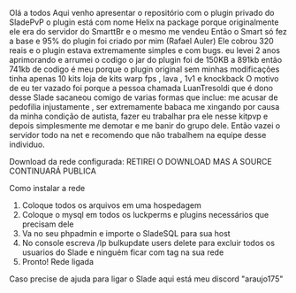 Olá a todos
Aqui venho apresentar o repositório com o plugin privado do SladePvP
o plugin está com nome Helix na package porque originalmente ele era do servidor do SmarttBr e o mesmo me vendeu
Então o Smart só fez a base e 95% do plugin foi criado por mim (Rafael Auler)
Ele cobrou 320 reais e o plugin estava extremamente simples e com bugs. eu levei 2 anos aprimorando e arrumei o codigo
o jar do plugin foi de 150KB a 891kb então 741kb de codigo é meu porque o plugin original sem minhas modificações tinha apenas 10 kits loja de kits
warp fps , lava , 1v1 e knockback
O motivo de eu ter vazado foi porque a pessoa chamada LuanTresoldi que é dono desse Slade sacaneou comigo de varias formas que inclue: me acusar de pedofilia injustamente , ser extremamente babaca me xingando por causa da minha condição de autista,
fazer eu trabalhar pra ele nesse kitpvp e depois simplesmente me demotar e me banir do grupo dele.
Então vazei o servidor todo na net e recomendo que não trabalhem na equipe desse individuo.

Download da rede configurada: RETIREI O DOWNLOAD MAS A SOURCE CONTINUARÁ PUBLICA

Como instalar a rede
1) Coloque todos os arquivos em uma hospedagem
2) Coloque o mysql em todos os luckperms e plugins necessários que precisam dele
3) Va no seu phpadmin e importe o SladeSQL para sua host
4) No console escreva /lp bulkupdate users delete para excluir todos os usuarios do Slade e ninguém ficar com tag na sua rede
5) Pronto! Rede ligada

Caso precise de ajuda para ligar o Slade aqui está meu discord "araujo175"


